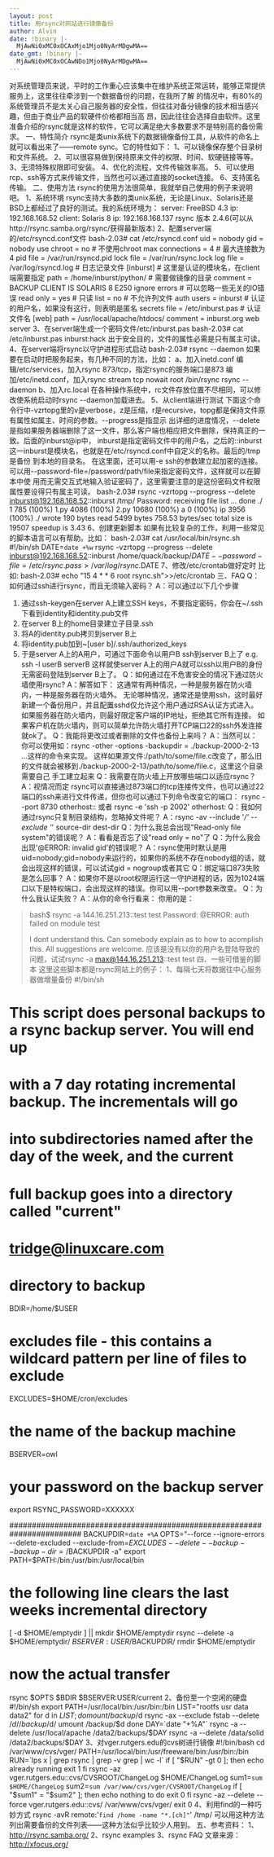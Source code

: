 ```yaml
---
layout: post
title: 用rsync对网站进行镜像备份
author: Alvin
date: !binary |-
  MjAwNi0xMC0xOCAxMjo1Mjo0NyArMDgwMA==
date_gmt: !binary |-
  MjAwNi0xMC0xOCAwNDo1Mjo0NyArMDgwMA==
---
```

对系统管理员来说，平时的工作重心应该集中在维护系统正常运转，能够正常提供服务上，这里往往牵涉到一个数据备份的问题，在我所了解
的情况中，有80%的系统管理员不是太关心自己服务器的安全性，但往往对备分镜像的技术相当感兴趣，但由于商业产品的软硬件价格都相当高
昂，因此往往会选择自由软件。这里准备介绍的rsync就是这样的软件，它可以满足绝大多数要求不是特别高的备份需求。
一、特性简介
rsync是类unix系统下的数据镜像备份工具，从软件的命名上就可以看出来了&mdash;&mdash;remote sync。它的特性如下：
1、可以镜像保存整个目录树和文件系统。
2、可以很容易做到保持原来文件的权限、时间、软硬链接等等。
3、无须特殊权限即可安装。
4、优化的流程，文件传输效率高。
5、可以使用rcp、ssh等方式来传输文件，当然也可以通过直接的socket连接。
6、支持匿名传输。
二、使用方法
rsync的使用方法很简单，我就举自己使用的例子来说明吧。
1、系统环境
rsync支持大多数的类unix系统，无论是Linux、Solaris还是BSD上都经过了良好的测试。我的系统环境为：
server: FreeBSD 4.3  ip: 192.168.168.52
client: Solaris 8    ip: 192.168.168.137
rsync 版本 2.4.6(可以从http://rsync.samba.org/rsync/获得最新版本)
2、配置server端的/etc/rsyncd.conf文件
bash-2.03# cat /etc/rsyncd.conf
uid = nobody 
gid = nobody 
use chroot = no         # 不使用chroot
max connections = 4         # 最大连接数为4
pid file = /var/run/rsyncd.pid 
lock file = /var/run/rsync.lock
log file = /var/log/rsyncd.log    # 日志记录文件
[inburst]            # 这里是认证的模块名，在client端需要指定
path = /home/inburst/python/    # 需要做镜像的目录
comment = BACKUP CLIENT IS SOLARIS 8 E250 
ignore errors            # 可以忽略一些无关的IO错误
read only = yes            # 只读
list = no            # 不允许列文件
auth users = inburst        # 认证的用户名，如果没有这行，则表明是匿名
secrets file = /etc/inburst.pas    # 认证文件名
[web]
path = /usr/local/apache/htdocs/
comment = inburst.org web server
3、在server端生成一个密码文件/etc/inburst.pas
bash-2.03# cat /etc/inburst.pas
inburst:hack
出于安全目的，文件的属性必需是只有属主可读。
4、在server端将rsync以守护进程形式启动
bash-2.03# rsync --daemon
如果要在启动时把服务起来，有几种不同的方法，比如：
a、加入inetd.conf
编辑/etc/services，加入rsync   873/tcp，指定rsync的服务端口是873
编加/etc/inetd.conf，加入rsync  stream  tcp   nowait  root  /bin/rsync rsync --daemon
b、加入rc.local
在各种操作系统中，rc文件存放位置不尽相同，可以修改使系统启动时rsync --daemon加载进去。
5、从client端进行测试
下面这个命令行中-vzrtopg里的v是verbose，z是压缩，r是recursive，topg都是保持文件原有属性如属主、时间的参数。--progress是指显示
出详细的进度情况，--delete是指如果服务器端删除了这一文件，那么客户端也相应把文件删除，保持真正的一致。后面的inburst@ip中，
inburst是指定密码文件中的用户名，之后的::inburst这一inburst是模块名，也就是在/etc/rsyncd.conf中自定义的名称。最后的/tmp是备份
到本地的目录名。
在这里面，还可以用-e ssh的参数建立起加密的连接。可以用--password-file=/password/path/file来指定密码文件，这样就可以在脚本中使
用而无需交互式地输入验证密码了，这里需要注意的是这份密码文件权限属性要设得只有属主可读。
bash-2.03# rsync -vzrtopg --progress --delete inburst@192.168.168.52::inburst /tmp/
Password: 
receiving file list ... done
./
1
785 (100%)
1.py
4086 (100%)
2.py
10680 (100%)
a
0 (100%)
ip
3956 (100%)
./
wrote 190 bytes  read 5499 bytes  758.53 bytes/sec
total size is 19507  speedup is 3.43
6、创建更新脚本
如果有比较复杂的工作，利用一些常见的脚本语言可以有帮助。比如：
bash-2.03# cat /usr/local/bin/rsync.sh
#!/bin/sh
DATE=`date +%w`
rsync -vzrtopg --progress --delete inburst@192.168.168.52::inburst /home/quack/backup/$DATE --password-file=/etc/rsync.pass > 
/var/log/rsync.$DATE
7、修改/etc/crontab做好定时
比如:
bash-2.03# echo "15      4       *       *       6       root    rsync.sh">>/etc/crontab
三、FAQ
Q：如何通过ssh进行rsync，而且无须输入密码？
A：可以通过以下几个步骤
1. 通过ssh-keygen在server A上建立SSH keys，不要指定密码，你会在~/.ssh下看到identity和identity.pub文件 
2. 在server B上的home目录建立子目录.ssh
3. 将A的identity.pub拷贝到server B上
4. 将identity.pub加到~[user b]/.ssh/authorized_keys
5. 于是server A上的A用户，可通过下面命令以用户B ssh到server B上了
e.g. ssh -l userB serverB
这样就使server A上的用户A就可以ssh以用户B的身份无需密码登陆到server B上了。
Q：如何通过在不危害安全的情况下通过防火墙使用rsync?
A：解答如下：
这通常有两种情况，一种是服务器在防火墙内，一种是服务器在防火墙外。
无论哪种情况，通常还是使用ssh，这时最好新建一个备份用户，并且配置sshd仅允许这个用户通过RSA认证方式进入。
如果服务器在防火墙内，则最好限定客户端的IP地址，拒绝其它所有连接。
如果客户机在防火墙内，则可以简单允许防火墙打开TCP端口22的ssh外发连接就ok了。
Q：我能将更改过或者删除的文件也备份上来吗？
A：当然可以：
你可以使用如：rsync -other -options -backupdir = ./backup-2000-2-13  ...这样的命令来实现。
这样如果源文件:/path/to/some/file.c改变了，那么旧的文件就会被移到./backup-2000-2-13/path/to/some/file.c，这里这个目录需要自己
手工建立起来
Q：我需要在防火墙上开放哪些端口以适应rsync？
A：视情况而定
rsync可以直接通过873端口的tcp连接传文件，也可以通过22端口的ssh来进行文件传递，但你也可以通过下列命令改变它的端口：
rsync --port 8730 otherhost::
或者
rsync -e 'ssh -p 2002' otherhost:
Q：我如何通过rsync只复制目录结构，忽略掉文件呢？
A：rsync -av --include '*/' --exclude '*' source-dir dest-dir
Q：为什么我总会出现"Read-only file system"的错误呢？
A：看看是否忘了设"read only = no"了
Q：为什么我会出现'@ERROR: invalid gid'的错误呢？
A：rsync使用时默认是用uid=nobody;gid=nobody来运行的，如果你的系统不存在nobody组的话，就会出现这样的错误，可以试试gid = 
nogroup或者其它
Q：绑定端口873失败是怎么回事？
A：如果你不是以root权限运行这一守护进程的话，因为1024端口以下是特权端口，会出现这样的错误。你可以用--port参数来改变。
Q：为什么我认证失败？
A：从你的命令行看来：
你用的是：
> bash$ rsync -a 144.16.251.213::test test
> Password:
> @ERROR: auth failed on module test 
> 
> I dont understand this. Can somebody explain as to how to acomplish this.
> All suggestions are welcome.
应该是没有以你的用户名登陆导致的问题，试试rsync -a max@144.16.251.213::test test
四、一些可借鉴的脚本
这里这些脚本都是rsync网站上的例子：
1、每隔七天将数据往中心服务器做增量备份
#!/bin/sh
# This script does personal backups to a rsync backup server. You will end up
# with a 7 day rotating incremental backup. The incrementals will go
# into subdirectories named after the day of the week, and the current
# full backup goes into a directory called "current"
# tridge@linuxcare.com
# directory to backup
BDIR=/home/$USER
# excludes file - this contains a wildcard pattern per line of files to exclude
EXCLUDES=$HOME/cron/excludes
# the name of the backup machine
BSERVER=owl
# your password on the backup server
export RSYNC_PASSWORD=XXXXXX

########################################################################
BACKUPDIR=`date +%A`
OPTS="--force --ignore-errors --delete-excluded --exclude-from=$EXCLUDES 
--delete --backup --backup-dir=/$BACKUPDIR -a"
export PATH=$PATH:/bin:/usr/bin:/usr/local/bin
# the following line clears the last weeks incremental directory
[ -d $HOME/emptydir ] || mkdir $HOME/emptydir
rsync --delete -a $HOME/emptydir/ $BSERVER:USER/$BACKUPDIR/
rmdir $HOME/emptydir
# now the actual transfer
rsync $OPTS $BDIR $BSERVER:USER/current
2、备份至一个空闲的硬盘
#!/bin/sh
export PATH=/usr/local/bin:/usr/bin:/bin
LIST="rootfs usr data data2"
for d in $LIST; do
mount /backup/$d
rsync -ax --exclude fstab --delete /$d/ /backup/$d/
umount /backup/$d
done
DAY=`date "+%A"`
rsync -a --delete /usr/local/apache /data2/backups/$DAY
rsync -a --delete /data/solid /data2/backups/$DAY
3、对vger.rutgers.edu的cvs树进行镜像
#!/bin/bash
cd /var/www/cvs/vger/
PATH=/usr/local/bin:/usr/freeware/bin:/usr/bin:/bin
RUN=`lps x | grep rsync | grep -v grep | wc -l`
if [ "$RUN" -gt 0 ]; then
echo already running
exit 1
fi
rsync -az vger.rutgers.edu::cvs/CVSROOT/ChangeLog $HOME/ChangeLog
sum1=`sum $HOME/ChangeLog`
sum2=`sum /var/www/cvs/vger/CVSROOT/ChangeLog`
if [ "$sum1" = "$sum2" ]; then
echo nothing to do
exit 0
fi
rsync -az --delete --force vger.rutgers.edu::cvs/ /var/www/cvs/vger/
exit 0
4、利用find的一种巧妙方式
rsync -avR remote:'`find /home -name "*.[ch]"`' /tmp/
可以用这种方法列出需要备份的文件列表&mdash;&mdash;这种方法似乎比较少人用到。
五、参考资料：
1、http://rsync.samba.org/
2、rsync examples
3、rsync FAQ
文章来源：http://xfocus.org/ 

